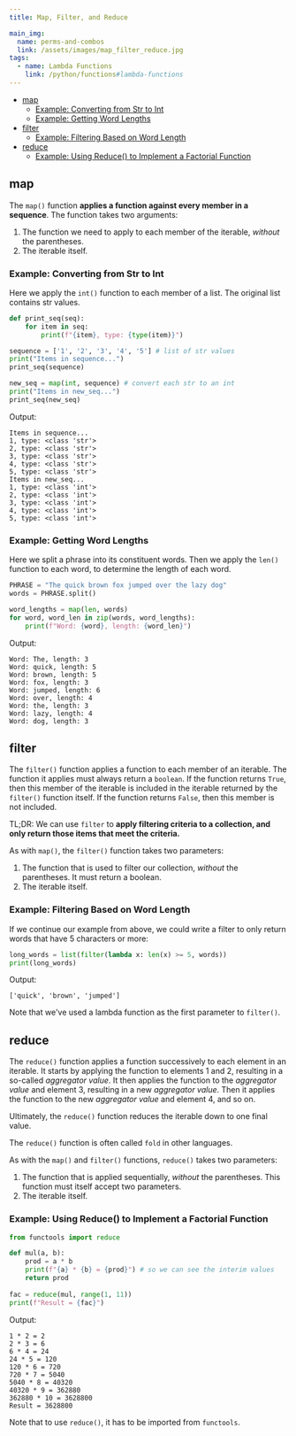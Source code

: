 ```yaml
---
title: Map, Filter, and Reduce

main_img:
  name: perms-and-combos
  link: /assets/images/map_filter_reduce.jpg
tags: 
  - name: Lambda Functions
    link: /python/functions#lambda-functions  
---
```


- [map](#map)
  - [Example: Converting from Str to Int](#example-converting-from-str-to-int)
  - [Example: Getting Word Lengths](#example-getting-word-lengths)
- [filter](#filter)
  - [Example: Filtering Based on Word Length](#example-filtering-based-on-word-length)
- [reduce](#reduce)
  - [Example: Using Reduce() to Implement a Factorial Function](#example-using-reduce-to-implement-a-factorial-function)

## map

The `map()` function **applies a function against every member in a sequence**. The function takes two arguments:

1. The function we need to apply to each member of the iterable, _without_ the parentheses.
1. The iterable itself.

### Example: Converting from Str to Int

Here we apply the `int()` function to each member of a list.  The original list contains str values.

```python
def print_seq(seq):
    for item in seq:
        print(f"{item}, type: {type(item)}")

sequence = ['1', '2', '3', '4', '5'] # list of str values
print("Items in sequence...")
print_seq(sequence)

new_seq = map(int, sequence) # convert each str to an int
print("Items in new_seq...")
print_seq(new_seq)
```

Output:

```text
Items in sequence...
1, type: <class 'str'>
2, type: <class 'str'>
3, type: <class 'str'>
4, type: <class 'str'>
5, type: <class 'str'>
Items in new_seq...
1, type: <class 'int'>
2, type: <class 'int'>
3, type: <class 'int'>
4, type: <class 'int'>
5, type: <class 'int'>
```

### Example: Getting Word Lengths

Here we split a phrase into its constituent words.  Then we apply the `len()` function to each word, to determine the length of each word.

```python
PHRASE = "The quick brown fox jumped over the lazy dog"
words = PHRASE.split()

word_lengths = map(len, words)
for word, word_len in zip(words, word_lengths):
    print(f"Word: {word}, length: {word_len}")
```

Output:

```text
Word: The, length: 3
Word: quick, length: 5
Word: brown, length: 5
Word: fox, length: 3
Word: jumped, length: 6
Word: over, length: 4
Word: the, length: 3
Word: lazy, length: 4
Word: dog, length: 3
```

## filter

The `filter()` function applies a function to each member of an iterable.  The function it applies must always return a `boolean`.  If the function returns `True`, then this member of the iterable is included in the iterable returned by the `filter()` function itself.  If the function returns `False`, then this member is not included.

TL;DR: We can use `filter` to **apply filtering criteria to a collection, and only return those items that meet the criteria.**

As with `map()`, the `filter()` function takes two parameters:

1. The function that is used to filter our collection, _without_ the parentheses.  It must return a boolean.
1. The iterable itself.

### Example: Filtering Based on Word Length

If we continue our example from above, we could write a filter to only return words that have 5 characters or more:

```python
long_words = list(filter(lambda x: len(x) >= 5, words))
print(long_words)
```

Output:

```text
['quick', 'brown', 'jumped']
```

Note that we've used a lambda function as the first parameter to `filter()`.

## reduce

The `reduce()` function applies a function successively to each element in an iterable.  It starts by applying the function to elements 1 and 2, resulting in a so-called _aggregator value_.  It then applies the function to the _aggregator value_ and element 3, resulting in a new _aggregator value_.  Then it applies the function to the new _aggregator value_ and element 4, and so on.

Ultimately, the `reduce()` function reduces the iterable down to one final value.

The `reduce()` function is often called `fold` in other languages.

As with the `map()` and `filter()` functions, `reduce()` takes two parameters:

1. The function that is applied sequentially, _without_ the parentheses. This function must itself accept two parameters.
1. The iterable itself.

### Example: Using Reduce() to Implement a Factorial Function

```python
from functools import reduce

def mul(a, b):
    prod = a * b
    print(f"{a} * {b} = {prod}") # so we can see the interim values
    return prod
    
fac = reduce(mul, range(1, 11))
print(f"Result = {fac}")
```

Output:

```text
1 * 2 = 2
2 * 3 = 6
6 * 4 = 24
24 * 5 = 120
120 * 6 = 720
720 * 7 = 5040
5040 * 8 = 40320
40320 * 9 = 362880
362880 * 10 = 3628800
Result = 3628800
```

Note that to use `reduce()`, it has to be imported from `functools`.

